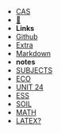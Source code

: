 - [CAS](https://slimtux.github.io/School/#/PROJECTS/project.md)
- [💊](PROJECTS/First-post.md)
- **Links**
- [Github](https://github.com/SlimTux/School)
- [Extra](https://gigachad.mataroa.blog) 
- [Markdown](markdown.md)
- **notes**
- [SUBJECTS](https://slimtux.github.io/School/#/notes/subjects.md)
- [ECO](https://slimtux.github.io/School/#/notes/ECO/10.02.23-tariff.md) 
- [UNIT 24](notes/ECO/10.02.23-tariff.md)
- [ESS](https://slimtux.github.io/School/#/notes/ESS/10.02.23-ANIMALFARM.md)
- [SOIL](notes/ESS/10.02.23-ANIMALFARM.md)
- [MATH](https://slimtux.github.io/School/#/notes/MATH/mathtemplate.md)
- [LATEX?](notes/MATH/latex?.md)
